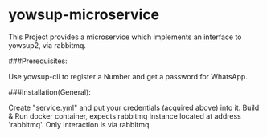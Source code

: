 # yowsup-microservice
This Project provides a microservice which implements an interface to yowsup2, via rabbitmq.

###Prerequisites:

Use yowsup-cli to register a Number and get a password for WhatsApp.

###Installation(General):

Create "service.yml" and put your credentials (acquired above) into it.
Build & Run docker container, expects rabbitmq instance located at address 'rabbitmq'.
Only Interaction is via rabbitmq.
